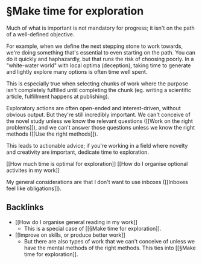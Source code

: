 # §Make time for exploration
Much of what is important is not mandatory for progress; it isn't on the path of a well-defined objective.

For example, when we define the next stepping stone to work towards, we're doing something that's essential to even starting on the path. You can do it quickly and haphazardly, but that runs the risk of choosing poorly. In a "white-water world" with local optima (deception), taking time to generate and lightly explore many options is often time well spent.

This is especially true when selecting chunks of work where the purpose isn't completely fulfilled until completing the chunk (eg. writing a scientific article, fulfillment happens at publishing).

Exploratory actions are often open-ended and interest-driven, without obvious output. But they're still incredibly important. We can't conceive of the novel study unless we know the relevant questions ([[Work on the right problems]]), and we can't answer those questions unless we know the right methods ([[Use the right methods]]).

This leads to actionable advice; if you're working in a field where novelty and creativity are important, dedicate time to exploration.

[[How much time is optimal for exploration]]
[[How do I organise optional activites in my work]]

My general considerations are that I don't want to use inboxes ([[Inboxes feel like obligations]]).

## Backlinks
* [[How do I organise general reading in my work]]
	* This is a special case of [[§Make time for exploration]].
* [[Improve on skills, or produce better work]]
	* But there are also types of work that we can't conceive of unless we have the mental methods of the right methods. This ties into [[§Make time for exploration]].

<!-- #Work -->

<!-- {BearID:DD9088C7-5E5A-4DB9-85D2-B7A9F471D5D9-15756-0000130B8CF03E01} -->
